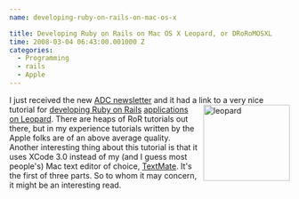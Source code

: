 ```yaml
---
name: developing-ruby-on-rails-on-mac-os-x

title: Developing Ruby on Rails on Mac OS X Leopard, or DRoRoMOSXL
time: 2008-03-04 06:43:00.001000 Z
categories:
  - Programming
  - rails
  - Apple
---
```


I just received the new <a href="http://developer.apple.com/adcnews/index.html">ADC newsletter</a> and it had a link to a very nice tutorial for <a href="http://developer.apple.com/tools/developonrailsleopard.html">developing Ruby on Rails</a><img src="http://www.wildlife-tour-india.com/gifs/snow-leopard.jpg" style="margin: 0pt 0pt 10px 10px; float: right; width: 155px; height: 137px;" title="leopard" alt="leopard" /> <a href="http://developer.apple.com/tools/developonrailsleopard.html">applications on Leopard</a>. There are heaps of RoR tutorials out there, but in my experience tutorials written by the Apple folks are of an above average quality.
Another interesting thing about this tutorial is that it uses XCode 3.0 instead of my (and I guess most people's) Mac text editor of choice, <a href="http://macromates.com/">TextMate</a>. It's the first of three parts. So to whom it may concern, it might be an interesting read.
